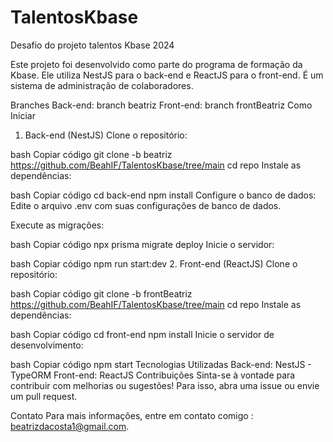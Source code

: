 # TalentosKbase

Desafio do projeto talentos Kbase 2024

Este projeto foi desenvolvido como parte do programa de formação da Kbase. Ele utiliza NestJS para o back-end e ReactJS para o front-end. É um sistema de administração de colaboradores.

Branches
Back-end: branch beatriz
Front-end: branch frontBeatriz
Como Iniciar

1. Back-end (NestJS)
   Clone o repositório:

bash
Copiar código
git clone -b beatriz https://github.com/BeahIF/TalentosKbase/tree/main
cd repo
Instale as dependências:

bash
Copiar código
cd back-end
npm install
Configure o banco de dados:
Edite o arquivo .env com suas configurações de banco de dados.

Execute as migrações:

bash
Copiar código
npx prisma migrate deploy
Inicie o servidor:

bash
Copiar código
npm run start:dev 2. Front-end (ReactJS)
Clone o repositório:

bash
Copiar código
git clone -b frontBeatriz https://github.com/BeahIF/TalentosKbase/tree/main
cd repo
Instale as dependências:

bash
Copiar código
cd front-end
npm install
Inicie o servidor de desenvolvimento:

bash
Copiar código
npm start
Tecnologias Utilizadas
Back-end: NestJS - TypeORM
Front-end: ReactJS
Contribuições
Sinta-se à vontade para contribuir com melhorias ou sugestões! Para isso, abra uma issue ou envie um pull request.

Contato
Para mais informações, entre em contato comigo : beatrizdacosta1@gmail.com.
